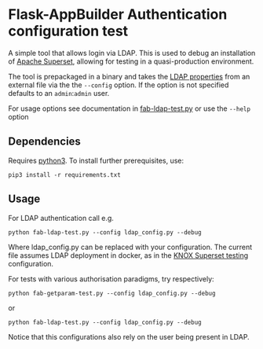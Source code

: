 # Flask-AppBuilder Authentication configuration test

A simple tool that allows login via LDAP. This is used to debug an installation of [Apache Superset](https://superset.incubator.apache.org), allowing for testing in a quasi-production environment.

The tool is prepackaged in a binary and takes the [LDAP properties](https://flask-appbuilder.readthedocs.io/en/latest/security.html#authentication-ldap) from an external file via the the `--config` option. If the option is not specified defaults to an `admin`:`admin` user.

For usage options see documentation in [fab-ldap-test.py](https://github.com/mapto/Flask-AppBuilder-LDAP-test/blob/master/fab-ldap-test.py) or use the `--help` option

## Dependencies

Requires [python3](https://www.python.org/downloads/). To install further prerequisites, use:

    pip3 install -r requirements.txt

## Usage

For LDAP authentication call e.g.

    python fab-ldap-test.py --config ldap_config.py --debug

Where ldap_config.py can be replaced with your configuration. The current file assumes LDAP deployment in docker, as in the [KNOX Superset testing](https://github.com/mapto/knox_superset_testing) configuration.

For tests with various authorisation paradigms, try respectively:

    python fab-getparam-test.py --config ldap_config.py --debug
    
or    
    
    python fab-ldap-test.py --config ldap_config.py --debug

Notice that this configurations also rely on the user being present in LDAP.
